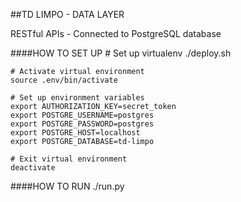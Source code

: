 ##TD LIMPO - DATA LAYER

RESTful APIs - Connected to PostgreSQL database

####HOW TO SET UP
    # Set up virtualenv
    ./deploy.sh
    
    # Activate virtual environment
    source .env/bin/activate

    # Set up environment variables
    export AUTHORIZATION_KEY=secret_token
    export POSTGRE_USERNAME=postgres
    export POSTGRE_PASSWORD=postgres
    export POSTGRE_HOST=localhost
    export POSTGRE_DATABASE=td-limpo
    
    # Exit virtual environment
    deactivate

####HOW TO RUN
    ./run.py